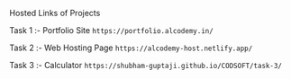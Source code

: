 Hosted Links of Projects

Task 1 :- Portfolio Site
```https://portfolio.alcodemy.in/```

Task 2 :- Web Hosting Page
```https://alcodemy-host.netlify.app/```

Task 3 :- Calculator
```https://shubham-guptaji.github.io/CODSOFT/task-3/```
